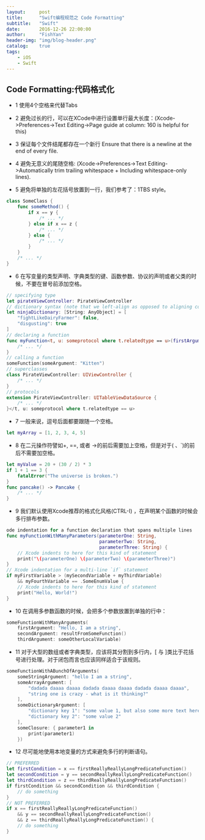 ```yaml
---
layout:     post
title:      "Swift编程规范之 Code Formatting"
subtitle:   "Swift"
date:       2016-12-26 22:00:00
author:     "FishYan"
header-img: "img/blog-header.png" 
catalog:    true
tags:
    - iOS
    - Swift
---
```


## Code Formatting:代码格式化

- 1 使用4个空格来代替Tabs

- 2 避免过长的行，可以在XCode中进行设置单行最大长度：(Xcode->Preferences->Text Editing->Page guide at column: 160 is helpful for this)

- 3 保证每个文件结尾都存在一个新行 Ensure that there is a newline at the end of every file.

- 4 避免无意义的尾随空格: (Xcode->Preferences->Text Editing->Automatically trim trailing whitespace + Including whitespace-only lines).

- 5 避免将单独的左花括号放置到一行，我们参考了：1TBS style。
```swift
class SomeClass {
    func someMethod() {
        if x == y {
            /* ... */
        } else if x == z {
            /* ... */
        } else {
            /* ... */
        }
    }
    /* ... */
}
```
- 6 在写变量的类型声明、字典类型的键、函数参数、协议的声明或者父类的时候，不要在冒号前添加空格。

```swift
// specifying type
let pirateViewController: PirateViewController
// dictionary syntax (note that we left-align as opposed to aligning colons)
let ninjaDictionary: [String: AnyObject] = [
    "fightLikeDairyFarmer": false,
    "disgusting": true
]
// declaring a function
func myFunction<t, u: someprotocol where t.relatedtype == u>(firstArgument: U, secondArgument: T) {
    /* ... */
}
// calling a function
someFunction(someArgument: "Kitten")
// superclasses
class PirateViewController: UIViewController {
    /* ... */
}
// protocols
extension PirateViewController: UITableViewDataSource {
    /* ... */
}</t, u: someprotocol where t.relatedtype == u>
```
- 7 一般来说，逗号后面都要跟随一个空格。

```swift
let myArray = [1, 2, 3, 4, 5]
```
- 8 在二元操作符譬如+, ==, 或者 ->的前后需要加上空格，但是对于( 、`)的前后不需要加空格。

```swift
let myValue = 20 + (30 / 2) * 3
if 1 + 1 == 3 {
    fatalError("The universe is broken.")
}
func pancake() -> Pancake {
    /* ... */
}
```
- 9 我们默认使用Xcode推荐的格式化风格(CTRL-I) ，在声明某个函数的时候会多行排布参数。

```swift
ode indentation for a function declaration that spans multiple lines
func myFunctionWithManyParameters(parameterOne: String,
                                  parameterTwo: String,
                                  parameterThree: String) {
    // Xcode indents to here for this kind of statement
    print("\(parameterOne) \(parameterTwo) \(parameterThree)")
}
// Xcode indentation for a multi-line `if` statement
if myFirstVariable > (mySecondVariable + myThirdVariable)
    && myFourthVariable == .SomeEnumValue {
    // Xcode indents to here for this kind of statement
    print("Hello, World!")
}
```
- 10 在调用多参数函数的时候，会把多个参数放置到单独的行中：
```swift
someFunctionWithManyArguments(
    firstArgument: "Hello, I am a string",
    secondArgument: resultFromSomeFunction()
    thirdArgument: someOtherLocalVariable)
```
- 11 对于大型的数组或者字典类型，应该将其分割到多行内，[ 与 ]类比于花括号进行处理。对于闭包而言也应该同样适合于该规则。

```swift
someFunctionWithABunchOfArguments(
    someStringArgument: "hello I am a string",
    someArrayArgument: [
        "dadada daaaa daaaa dadada daaaa daaaa dadada daaaa daaaa",
        "string one is crazy - what is it thinking?"
    ],
    someDictionaryArgument: [
        "dictionary key 1": "some value 1, but also some more text here",
        "dictionary key 2": "some value 2"
    ],
    someClosure: { parameter1 in
        print(parameter1)
    })
```
- 12 尽可能地使用本地变量的方式来避免多行的判断语句。

```swift
// PREFERRED
let firstCondition = x == firstReallyReallyLongPredicateFunction()
let secondCondition = y == secondReallyReallyLongPredicateFunction()
let thirdCondition = z == thirdReallyReallyLongPredicateFunction()
if firstCondition && secondCondition && thirdCondition {
    // do something
}
// NOT PREFERRED
if x == firstReallyReallyLongPredicateFunction()
    && y == secondReallyReallyLongPredicateFunction()
    && z == thirdReallyReallyLongPredicateFunction() {
    // do something
}
```